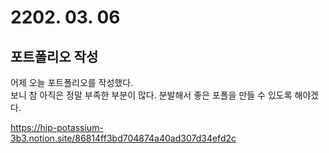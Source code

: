 # 2202. 03. 06
## 포트폴리오 작성

어제 오늘 포트폴리오를 작성했다. <br>
보니 참 아직은 정말 부족한 부분이 많다. 분발해서 좋은 포폴을 만들 수 있도록 해야겠다.<br>

https://hip-potassium-3b3.notion.site/86814ff3bd704874a40ad307d34efd2c